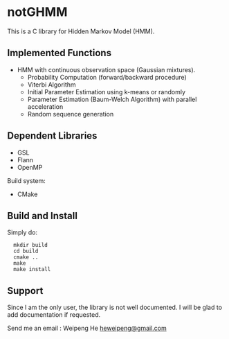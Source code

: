 notGHMM
=======

This is a C library for Hidden Markov Model (HMM). 

## Implemented Functions
* HMM with continuous observation space (Gaussian mixtures).
  * Probability Computation (forward/backward procedure)
  * Viterbi Algorithm
  * Initial Parameter Estimation using k-means or randomly
  * Parameter Estimation (Baum-Welch Algorithm) with parallel acceleration
  * Random sequence generation

## Dependent Libraries
* GSL
* Flann
* OpenMP

Build system:
* CMake

## Build and Install
Simply do:
```
  mkdir build
  cd build
  cmake ..
  make
  make install
```

## Support
Since I am the only user, the library is not well documented.
I will be glad to add documentation if requested.

Send me an email : Weipeng He <heweipeng@gmail.com>

